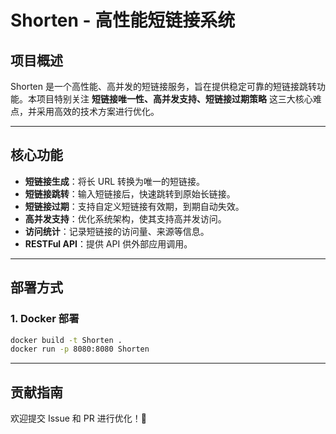 # Shorten - 高性能短链接系统

## 项目概述
Shorten 是一个高性能、高并发的短链接服务，旨在提供稳定可靠的短链接跳转功能。本项目特别关注 **短链接唯一性、高并发支持、短链接过期策略** 这三大核心难点，并采用高效的技术方案进行优化。

---

## 核心功能
- **短链接生成**：将长 URL 转换为唯一的短链接。
- **短链接跳转**：输入短链接后，快速跳转到原始长链接。
- **短链接过期**：支持自定义短链接有效期，到期自动失效。
- **高并发支持**：优化系统架构，使其支持高并发访问。
- **访问统计**：记录短链接的访问量、来源等信息。
- **RESTFul API**：提供 API 供外部应用调用。

---

## 部署方式
### 1. **Docker 部署**
```sh
docker build -t Shorten .
docker run -p 8080:8080 Shorten
```

---

## 贡献指南
欢迎提交 Issue 和 PR 进行优化！🚀

